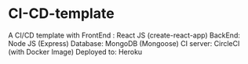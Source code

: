 # CI-CD-template
A CI/CD template with 
FrontEnd : React JS (create-react-app)
BackEnd: Node JS (Express)
Database: MongoDB (Mongoose)
CI server: CircleCI (with Docker Image)
Deployed to: Heroku
